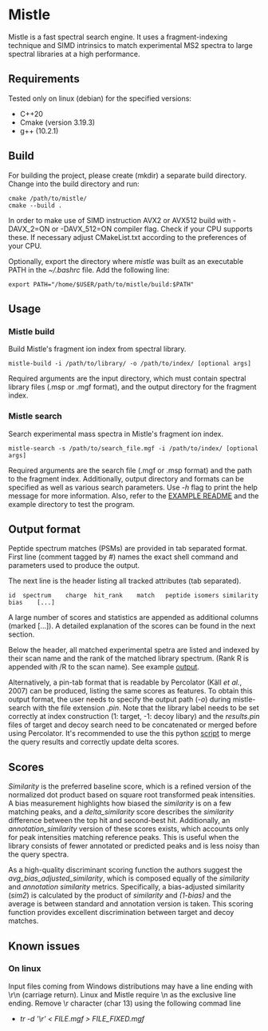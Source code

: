 # Mistle

Mistle is a fast spectral search engine. It uses a fragment-indexing technique and SIMD intrinsics to match experimental MS2 spectra to large spectral libraries at a high performance.

## Requirements
Tested only on linux (debian) for the specified versions:

* C++20
* Cmake (version 3.19.3)
* g++ (10.2.1)

## Build

For building the project, please create (mkdir) a separate build directory. Change into the build directory and run:

    cmake /path/to/mistle/
    cmake --build .
    
In order to make use of SIMD instruction AVX2 or AVX512 build with -DAVX_2=ON or -DAVX_512=ON compiler flag. Check if your CPU supports these. If necessary adjust CMakeList.txt according to the preferences of your CPU.

Optionally, export the directory where *mistle* was built as an executable PATH in the *~/.bashrc* file. Add the following line:
    
    export PATH="/home/$USER/path/to/mistle/build:$PATH"


## Usage

### Mistle build

Build Mistle's fragment ion index from spectral library.

    mistle-build -i /path/to/library/ -o /path/to/index/ [optional args]

Required arguments are the input directory, which must contain spectral library files (.msp or .mgf format), and the output directory for the fragment index. 

### Mistle search

Search experimental mass spectra in Mistle's fragment ion index.


    mistle-search -s /path/to/search_file.mgf -i /path/to/index/ [optional args]

Required arguments are the search file (.mgf or .msp format) and the path to the fragment index. Additionally, output directory and formats can be specified as well as various search parameters. Use *-h* flag to print the help message for more information. Also, refer to the [EXAMPLE README](example/README.md) and the example directory to test the program.

## Output format

Peptide spectrum matches (PSMs) are provided in tab separated format. 
First line (comment tagged by #) names the exact shell command and parameters used to produce the output. 

The next line is the header listing all tracked attributes (tab separated).

    id	spectrum	charge	hit_rank	match	peptide	isomers	similarity	bias    [...]

A large number of scores and statistics are appended as additional columns (marked [...]). A detailed explanation of the scores can be found in the next section.

Below the header, all matched experimental spetra are listed and indexed by their scan name and the rank of the matched library spectrum. (Rank R is appended with /R to the scan name). See example [output](example/index/example_results_control.csv).

Alternatively, a pin-tab format that is readable by Percolator (Käll *et al.*, 2007) can be produced, listing the same scores as features. To obtain this output format, the user needs to specify the output path (*-o*) during mistle-search with the file extension *.pin*. Note that the library label needs to be set correctly at index construction (1: target, -1: decoy libary) and the *results.pin* files of target and decoy search need to be concatenated or merged before using Percolator. It's recommended to use the this python [script](scripts/merge_pin_output.py) to merge the query results and correctly update delta scores.

## Scores 

*Similarity* is the preferred baseline score, which is a refined version of the normalized dot product based on square root transformed peak intensities. A bias measurement highlights how biased the *similarity* is on a few matching peaks, and a *delta_similarity* score describes the *similarity* difference between the top hit and second-best hit. Additionally, an *annotation_similarity* version of these scores exists, which accounts only for peak intensities matching reference peaks. This is useful when the library consists of fewer annotated or predicted peaks and is less noisy than the query spectra. 

As a high-quality discriminant scoring function the authors suggest the *avg_bias_adjusted_similarity*, which is composed equally of the *similarity* and *annotation similarity* metrics. Specifically, a bias-adjusted similarity (*sim2*) is calculated by the product of *similarity* and *(1-bias)* and the average is between standard and annotation version is taken. This scoring function provides excellent discrimination between target and decoy matches.




## Known issues

### On linux

Input files coming from Windows distributions may have a line ending with \r\n (carriage return). Linux and Mistle require \n as the exclusive line ending.
Remove \r character (char 13) using the following commad line
* *tr -d '\r' < FILE.mgf > FILE_FIXED.mgf*

